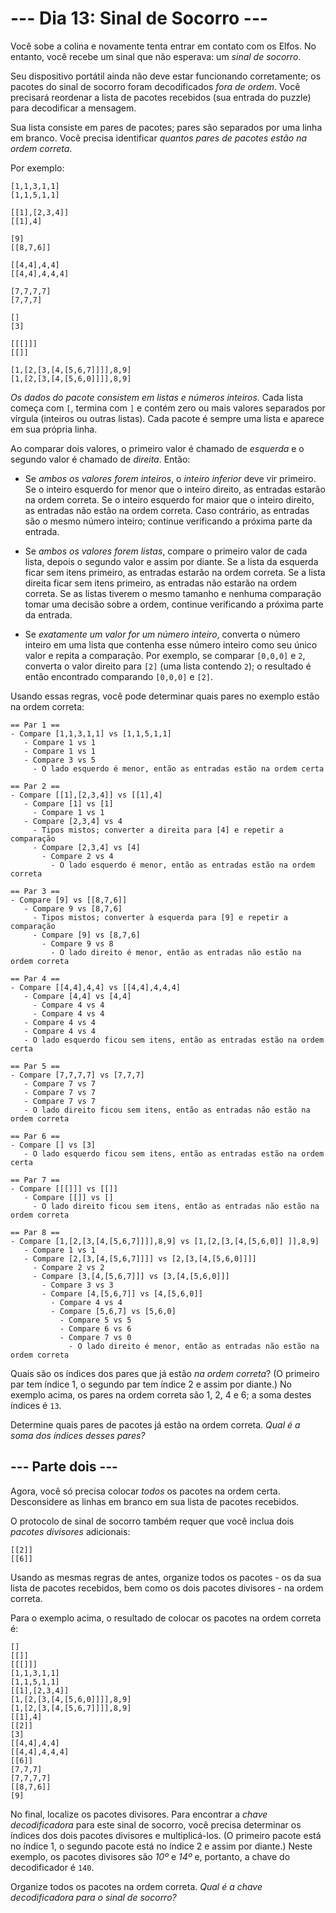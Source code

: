# --- Dia 13: Sinal de Socorro ---

Você sobe a colina e novamente tenta entrar em contato com os Elfos. No entanto, você recebe um sinal que não esperava: um *sinal de socorro*.

Seu dispositivo portátil ainda não deve estar funcionando corretamente; os pacotes do sinal de socorro foram decodificados *fora de ordem*. Você precisará reordenar a lista de pacotes recebidos (sua entrada do puzzle) para decodificar a mensagem.

Sua lista consiste em pares de pacotes; pares são separados por uma linha em branco. Você precisa identificar *quantos pares de pacotes estão na ordem correta*.

Por exemplo:

```
[1,1,3,1,1]
[1,1,5,1,1]

[[1],[2,3,4]]
[[1],4]

[9]
[[8,7,6]]

[[4,4],4,4]
[[4,4],4,4,4]

[7,7,7,7]
[7,7,7]

[]
[3]

[[[]]]
[[]]

[1,[2,[3,[4,[5,6,7]]]],8,9]
[1,[2,[3,[4,[5,6,0]]]],8,9]

```

*Os dados do pacote consistem em listas e números inteiros.* Cada lista começa com `[`, termina com `]` e contém zero ou mais valores separados por vírgula (inteiros ou outras listas). Cada pacote é sempre uma lista e aparece em sua própria linha.

Ao comparar dois valores, o primeiro valor é chamado de *esquerda* e o segundo valor é chamado de *direita*. Então:


  - Se *ambos os valores forem inteiros*, o *inteiro inferior* deve vir primeiro. Se o inteiro esquerdo for menor que o inteiro direito, as entradas estarão na ordem correta. Se o inteiro esquerdo for maior que o inteiro direito, as entradas não estão na ordem correta. Caso contrário, as entradas são o mesmo número inteiro; continue verificando a próxima parte da entrada.

  - Se *ambos os valores forem listas*, compare o primeiro valor de cada lista, depois o segundo valor e assim por diante. Se a lista da esquerda ficar sem itens primeiro, as entradas estarão na ordem correta. Se a lista direita ficar sem itens primeiro, as entradas não estarão na ordem correta. Se as listas tiverem o mesmo tamanho e nenhuma comparação tomar uma decisão sobre a ordem, continue verificando a próxima parte da entrada.

  - Se *exatamente um valor for um número inteiro*, converta o número inteiro em uma lista que contenha esse número inteiro como seu único valor e repita a comparação. Por exemplo, se comparar `[0,0,0]` e `2`, converta o valor direito para `[2]` (uma lista contendo `2`); o resultado é então encontrado comparando `[0,0,0]` e `[2]`.


Usando essas regras, você pode determinar quais pares no exemplo estão na ordem correta:

```
== Par 1 ==
- Compare [1,1,3,1,1] vs [1,1,5,1,1]
   - Compare 1 vs 1
   - Compare 1 vs 1
   - Compare 3 vs 5
     - O lado esquerdo é menor, então as entradas estão na ordem certa

== Par 2 ==
- Compare [[1],[2,3,4]] vs [[1],4]
   - Compare [1] vs [1]
     - Compare 1 vs 1
   - Compare [2,3,4] vs 4
     - Tipos mistos; converter a direita para [4] e repetir a comparação
     - Compare [2,3,4] vs [4]
       - Compare 2 vs 4
         - O lado esquerdo é menor, então as entradas estão na ordem correta

== Par 3 ==
- Compare [9] vs [[8,7,6]]
   - Compare 9 vs [8,7,6]
     - Tipos mistos; converter à esquerda para [9] e repetir a comparação
     - Compare [9] vs [8,7,6]
       - Compare 9 vs 8
         - O lado direito é menor, então as entradas não estão na ordem correta

== Par 4 ==
- Compare [[4,4],4,4] vs [[4,4],4,4,4]
   - Compare [4,4] vs [4,4]
     - Compare 4 vs 4
     - Compare 4 vs 4
   - Compare 4 vs 4
   - Compare 4 vs 4
   - O lado esquerdo ficou sem itens, então as entradas estão na ordem certa

== Par 5 ==
- Compare [7,7,7,7] vs [7,7,7]
   - Compare 7 vs 7
   - Compare 7 vs 7
   - Compare 7 vs 7
   - O lado direito ficou sem itens, então as entradas não estão na ordem correta

== Par 6 ==
- Compare [] vs [3]
   - O lado esquerdo ficou sem itens, então as entradas estão na ordem certa

== Par 7 ==
- Compare [[[]]] vs [[]]
   - Compare [[]] vs []
     - O lado direito ficou sem itens, então as entradas não estão na ordem correta

== Par 8 ==
- Compare [1,[2,[3,[4,[5,6,7]]]],8,9] vs [1,[2,[3,[4,[5,6,0]] ]],8,9]
   - Compare 1 vs 1
   - Compare [2,[3,[4,[5,6,7]]]] vs [2,[3,[4,[5,6,0]]]]
     - Compare 2 vs 2
     - Compare [3,[4,[5,6,7]]] vs [3,[4,[5,6,0]]]
       - Compare 3 vs 3
       - Compare [4,[5,6,7]] vs [4,[5,6,0]]
         - Compare 4 vs 4
         - Compare [5,6,7] vs [5,6,0]
           - Compare 5 vs 5
           - Compare 6 vs 6
           - Compare 7 vs 0
             - O lado direito é menor, então as entradas não estão na ordem correta

```

Quais são os índices dos pares que já estão *na ordem correta*? (O primeiro par tem índice 1, o segundo par tem índice 2 e assim por diante.) No exemplo acima, os pares na ordem correta são 1, 2, 4 e 6; a soma destes índices é `13`.

Determine quais pares de pacotes já estão na ordem correta. *Qual é a soma dos índices desses pares?*

## --- Parte dois ---

Agora, você só precisa colocar *todos* os pacotes na ordem certa. Desconsidere as linhas em branco em sua lista de pacotes recebidos.

O protocolo de sinal de socorro também requer que você inclua dois *pacotes divisores* adicionais:

```
[[2]]
[[6]]

```

Usando as mesmas regras de antes, organize todos os pacotes - os da sua lista de pacotes recebidos, bem como os dois pacotes divisores - na ordem correta.

Para o exemplo acima, o resultado de colocar os pacotes na ordem correta é:

```
[]
[[]]
[[[]]]
[1,1,3,1,1]
[1,1,5,1,1]
[[1],[2,3,4]]
[1,[2,[3,[4,[5,6,0]]]],8,9]
[1,[2,[3,[4,[5,6,7]]]],8,9]
[[1],4]
[[2]]
[3]
[[4,4],4,4]
[[4,4],4,4,4]
[[6]]
[7,7,7]
[7,7,7,7]
[[8,7,6]]
[9]

```

No final, localize os pacotes divisores. Para encontrar a *chave decodificadora* para este sinal de socorro, você precisa determinar os índices dos dois pacotes divisores e multiplicá-los. (O primeiro pacote está no índice 1, o segundo pacote está no índice 2 e assim por diante.) Neste exemplo, os pacotes divisores são *10º* e *14º* e, portanto, a chave do decodificador é `140`.

Organize todos os pacotes na ordem correta. *Qual é a chave decodificadora para o sinal de socorro?*

